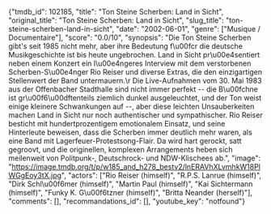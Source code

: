 {"tmdb_id": 102185, "title": "Ton Steine Scherben: Land in Sicht", "original_title": "Ton Steine Scherben: Land in Sicht", "slug_title": "ton-steine-scherben-land-in-sicht", "date": "2002-06-01", "genre": ["Musique / Documentaire"], "score": "0.0/10", "synopsis": "Die Ton Steine Scherben gibt's seit 1985 nicht mehr, aber ihre Bedeutung f\u00fcr die deutsche Musikgeschichte ist bis heute ungebrochen. Land in Sicht pr\u00e4sentiert neben einem Konzert ein l\u00e4ngeres Interview mit dem verstorbenen Scherben-S\u00e4nger Rio Reiser und diverse Extras, die den einzigartigen Stellenwert der Band untermauern.\r Die Live-Aufnahmen vom 30. Mai 1983 aus der Offenbacher Stadthalle sind nicht immer perfekt -- die B\u00fchne ist gr\u00f6\u00dftenteils ziemlich dunkel ausgeleuchtet, und der Ton weist einige kleinere Schwankungen auf --, aber diese leichten Unsauberkeiten machen Land in Sicht nur noch authentischer und sympathischer. Rio Reiser besticht mit hundertprozentigem emotionalem Einsatz, und seine Hinterleute beweisen, dass die Scherben immer deutlich mehr waren, als eine Band mit Lagerfeuer-Protestsong-Flair. Da wird hart gerockt, satt gegroovt, und die originellen, komplexen Arrangements heben sich meilenweit von Politpunk-, Deutschrock- und NDW-Klischees ab.", "image": "https://image.tmdb.org/t/p/w185_and_h278_bestv2/lnERAVhXLvmhkW18PlWGgEoy3tX.jpg", "actors": ["Rio Reiser (himself)", "R.P.S. Lanrue (himself)", "Dirk Schl\u00f6mer (himself)", "Martin Paul (himself)", "Kai Sichtermann (himself)", "Funky K. G\u00f6tzner (himself)", "Britta Neander (herself)"], "comments": [], "recommandations_id": [], "youtube_key": "notfound"}